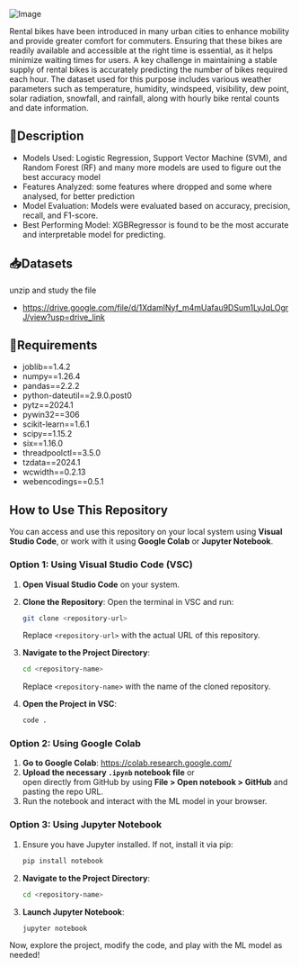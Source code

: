 

![Image](https://github.com/user-attachments/assets/a3bb9611-f4ee-4fec-bbb3-a037bb678203)

Rental bikes have been introduced in many urban cities to enhance mobility and provide greater comfort for commuters. Ensuring that these bikes are readily available and accessible at the right time is essential, as it helps minimize waiting times for users. A key challenge in maintaining a stable supply of rental bikes is accurately predicting the number of bikes required each hour. The dataset used for this purpose includes various weather parameters such as temperature, humidity, windspeed, visibility, dew point, solar radiation, snowfall, and rainfall, along with hourly bike rental counts and date information.










## **📄Description**
- Models Used: Logistic Regression, Support Vector Machine (SVM), and Random Forest (RF) and many more models are used to figure out the best accuracy model
- Features Analyzed: some features where dropped and some where analysed, for better prediction
- Model Evaluation: Models were evaluated based on accuracy, precision, recall, and F1-score.
- Best Performing Model: XGBRegressor is found to be the most accurate and interpretable model for predicting.
 

## **📥Datasets**


unzip and study the file 
- https://drive.google.com/file/d/1XdamlNyf_m4mUafau9DSum1LyJqLOgrJ/view?usp=drive_link


## **🔧Requirements**
- joblib==1.4.2
- numpy==1.26.4
- pandas==2.2.2
- python-dateutil==2.9.0.post0
- pytz==2024.1
- pywin32==306
- scikit-learn==1.6.1
- scipy==1.15.2
- six==1.16.0
- threadpoolctl==3.5.0
- tzdata==2024.1
- wcwidth==0.2.13
- webencodings==0.5.1 








## How to Use This Repository

You can access and use this repository on your local system using **Visual Studio Code**, or work with it using **Google Colab** or **Jupyter Notebook**.

### Option 1: Using Visual Studio Code (VSC)

1. **Open Visual Studio Code** on your system.  
2. **Clone the Repository**: Open the terminal in VSC and run:
   ```bash
   git clone <repository-url>
   ```
   Replace `<repository-url>` with the actual URL of this repository.

3. **Navigate to the Project Directory**:
   ```bash
   cd <repository-name>
   ```
   Replace `<repository-name>` with the name of the cloned repository.

4. **Open the Project in VSC**:
   ```bash
   code .
   ```

### Option 2: Using Google Colab

1. **Go to Google Colab**: https://colab.research.google.com/
2. **Upload the necessary `.ipynb` notebook file** or  
   open directly from GitHub by using **File > Open notebook > GitHub** and pasting the repo URL.
3. Run the notebook and interact with the ML model in your browser.

### Option 3: Using Jupyter Notebook

1. Ensure you have Jupyter installed. If not, install it via pip:
   ```bash
   pip install notebook
   ```

2. **Navigate to the Project Directory**:
   ```bash
   cd <repository-name>
   ```

3. **Launch Jupyter Notebook**:
   ```bash
   jupyter notebook
   ```

Now, explore the project, modify the code, and play with the ML model as needed!



